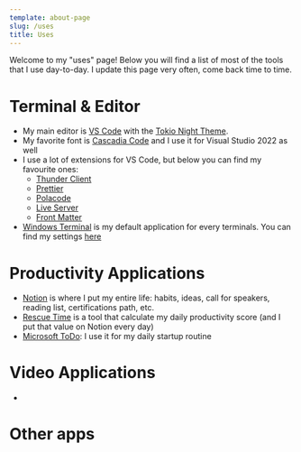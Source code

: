 ```yaml
---
template: about-page
slug: /uses
title: Uses
---
```


Welcome to my "uses" page! Below you will find a list of most of the tools that I use day-to-day.
I update this page very often, come back time to time.

# Terminal & Editor
- My main editor is [VS Code](https://code.visualstudio.com) with the [Tokio Night Theme](https://marketplace.visualstudio.com/items?itemName=enkia.tokyo-night).
- My favorite font is [Cascadia Code](https://github.com/microsoft/cascadia-code) and I use it for Visual Studio 2022 as well
- I use a lot of extensions for VS Code, but below you can find my favourite ones:
  - [Thunder Client](https://marketplace.visualstudio.com/items?itemName=rangav.vscode-thunder-client)
  - [Prettier](https://marketplace.visualstudio.com/items?itemName=esbenp.prettier-vscode)
  - [Polacode](https://marketplace.visualstudio.com/items?itemName=pnp.polacode)
  - [Live Server](https://marketplace.visualstudio.com/items?itemName=ritwickdey.LiveServer)
  - [Front Matter](https://marketplace.visualstudio.com/items?itemName=eliostruyf.vscode-front-matter)
- [Windows Terminal](https://www.microsoft.com/en-us/p/windows-terminal/9n0dx20hk701) is my default application for every terminals. You can find my settings [here](https://gist.github.com/kasuken/9f79317531e783a58117abc0b71f5d03)
  
# Productivity Applications
- [Notion](https://notion.so) is where I put my entire life: habits, ideas, call for speakers, reading list, certifications path, etc.
- [Rescue Time](https://rescuetime.com) is a tool that calculate my daily productivity score (and I put that value on Notion every day)
- [Microsoft ToDo](https://todo.microsoft.com): I use it for my daily startup routine

# Video Applications
- 


# Other apps
